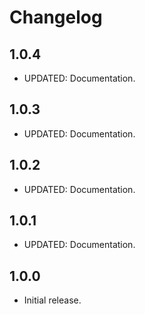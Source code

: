 # Changelog

## 1.0.4

- UPDATED: Documentation.

## 1.0.3

- UPDATED: Documentation.

## 1.0.2

- UPDATED: Documentation.

## 1.0.1

- UPDATED: Documentation.

## 1.0.0

- Initial release.